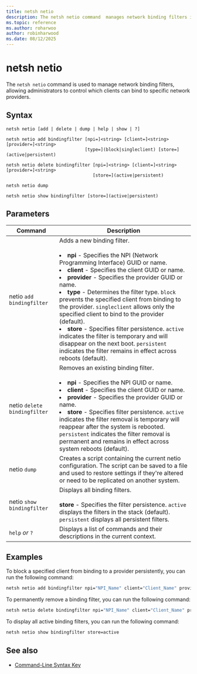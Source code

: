 ```yaml
---
title: netsh netio
description: The netsh netio command  manages network binding filters in Windows.
ms.topic: reference
ms.author: roharwoo
author: robinharwood
ms.date: 08/12/2025
---
```


# netsh netio

The `netsh netio` command is used to manage network binding filters, allowing administrators to control which clients can bind to specific network providers.

## Syntax

```
netsh netio [add | delete | dump | help | show | ?]
```

```
netsh netio add bindingfilter [npi=]<string> [client=]<string> [provider=]<string>
                              [type=](block|singleclient) [store=](active|persistent)
```

```
netsh netio delete bindingfilter [npi=]<string> [client=]<string> [provider=]<string>
                                 [store=](active|persistent)
```

```
netsh netio dump
```

```
netsh netio show bindingfilter [store=](active|persistent)
```

## Parameters

| Command | Description |
|--|--|
| netio `add bindingfilter` | Adds a new binding filter. <br><br><li> **npi** - Specifies the NPI (Network Programming Interface) GUID or name. <li> **client** - Specifies the client GUID or name. <li> **provider** - Specifies the provider GUID or name. <li> **type** - Determines the filter type. `block` prevents the specified client from binding to the provider. `singleclient` allows only the specified client to bind to the provider (default). <li> **store** - Specifies filter persistence. `active` indicates the filter is temporary and will disappear on the next boot. `persistent` indicates the filter remains in effect across reboots (default). </li> |
| netio `delete bindingfilter` | Removes an existing binding filter. <br><br><li> **npi** - Specifies the NPI GUID or name. <li> **client** - Specifies the client GUID or name. <li> **provider** - Specifies the provider GUID or name. <li> **store** - Specifies filter persistence. `active` indicates the filter removal is temporary will reappear after the system is rebooted. `persistent` indicates the filter removal is permanent and remains in effect across system reboots (default). </li> |
| netio `dump` | Creates a script containing the current netio configuration. The script can be saved to a file and used to restore settings if they're altered or need to be replicated on another system. |
| netio `show bindingfilter` | Displays all binding filters. <br><br>  **store** - Specifies the filter persistence. `active` displays the filters in the stack (default). `persistent` displays all persistent filters. |
| `help` *or* `?` | Displays a list of commands and their descriptions in the current context. |

## Examples

To block a specified client from binding to a provider persistently, you can run the following command:

```cmd
netsh netio add bindingfilter npi="NPI_Name" client="Client_Name" provider="Provider_Name" type=block store=persistent
```

To permanently remove a binding filter, you can run the following command:

```cmd
netsh netio delete bindingfilter npi="NPI_Name" client="Client_Name" provider="Provider_Name" store=persistent
```

To display all active binding filters, you can run the following command:

```cmd
netsh netio show bindingfilter store=active
```

## See also

- [Command-Line Syntax Key](command-line-syntax-key.md)
